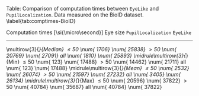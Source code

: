 
Table: Comparison of computation times between `EyeLike` and
`PupilLocalization`. Data measured on the BioID dataset. \label{tab:comptimes-BioID}

Computation times [\si{\micro\second}] Eye size        `PupilLocalization`        `EyeLike`
-------------------------------------- -------- -------------------------- ----------------
\multirow{3}{*}{Median}                $\le 50$   \num{    1706}            \num{   25838}
                                       $> 50$     \num{   20769}            \num{   27091}
                                       all        \num{    1810}            \num{   25893}
\midrule\multirow{3}{*}{Min}           $\le 50$   \num{     123}            \num{   17488}
                                       $> 50$     \num{   14462}            \num{   21711}
                                       all        \num{     123}            \num{   17488}
\midrule\multirow{3}{*}{Mean}          $\le 50$   \num{    2532}            \num{   26074}
                                       $> 50$     \num{   21597}            \num{   27232}
                                       all        \num{    3405}            \num{   26134}
\midrule\multirow{3}{*}{Max}           $\le 50$   \num{   20596}            \num{   37822}
                                       $> 50$     \num{   40784}            \num{   35687}
                                       all        \num{   40784}            \num{   37822}

